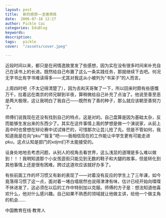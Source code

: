 ```yaml
---
layout: post  
title:  新的感想——至善修炼  
date:  2006-07-18 12:27  
author: Pickle Cai  
categories: EduBlog  
keywords: 
description:   
tags:	pickle   
cover:  "/assets/cover.jpeg"  

---  
```

    
近段时间以来，都只是在闲情逸致里发了些感想，因为实在没有很多时间来补充自己在读书上的长进。既然给自己布置了这么一条实践任务，那就继续下去吧。何况无字书比有字书难读得多——尤其对我这从小被列为“书呆子”的人而言。



上周四时吧（不太记得清楚了），因为去和天哥聚了一下，所以回来时颇有些感慨万千，拉着远在南京的师兄聊到半夜，算稍微给自己补充了点油了。他说至善至恶是两大极限，这让我明白了我自己——既然有了善的种子，那么就应该朝至善努力了。



师傅们说我现在还没有找到自己的特点，这是对的。自己盘算是因为基础太杂，反而能够生发出来的东西少了。其实在这件事情上我的梦想是做一个演说家，从前上高中时也曾想在辩论赛中试试锋芒的，可惜那次让芸儿抢了先。但是不管如何，我知道我是在向“pku”“报复”吧——我相信现在的工作能让中学生更有可能走进pku，这点认知是部门的xdjm们不太能接受的。



设身处地地去考虑问题，从别人的视角去看世界，这么浅显的道理是多么难以做到！！！我明知道那个小女孩逛街只能见到无数的鞋子和大腿的故事，但是转化到其他事情上还是很有困难。跨过这道坎应该就好办多了。



有些前面工作的坏习惯又有新的表现了——对着没有反应的学生上了三年课，如今竟落得习惯了这一点，面对着一堵白墙居然也说得津津有味，估计已经开始向喋喋不休进发了，这必须在以后的工作中特别加以克服。师傅的方子是：想法知道他喜欢什么，他对什么感兴趣。自己如果不熟悉的领域就让他做主讲，给他一个做主角的机会……

		

		    
 中国教育在线·教育人


